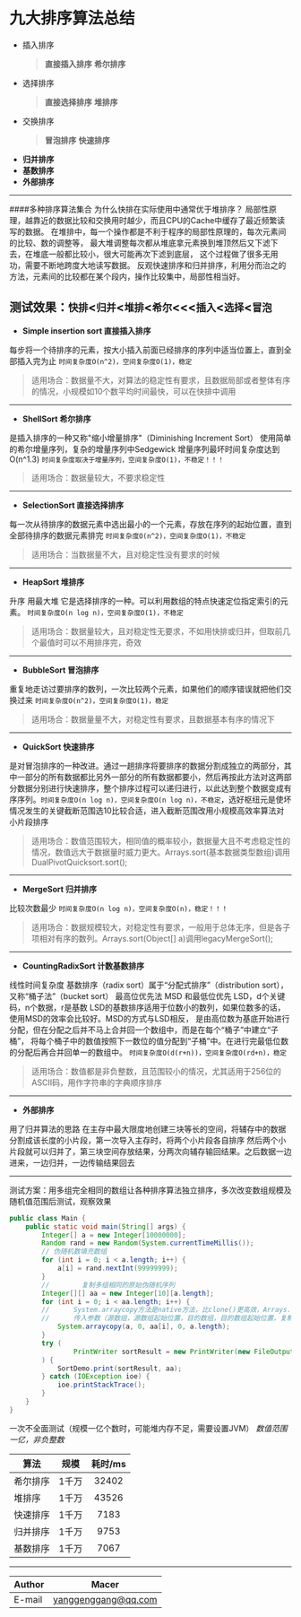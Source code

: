 九大排序算法总结
====
- 插入排序
    > **直接插入排序**
    > **希尔排序**
- 选择排序
    > **直接选择排序**
    > **堆排序**
- 交换排序
    > **冒泡排序**
    > **快速排序**
- **归并排序**
- **基数排序**
- **外部排序**
****	

####多种排序算法集合
为什么快排在实际使用中通常优于堆排序？
局部性原理，越靠近的数据比较和交换用时越少，而且CPU的Cache中缓存了最近频繁读写的数据。
在堆排中，每一个操作都是不利于程序的局部性原理的，每次元素间的比较、数的调整等，
最大堆调整每次都从堆底拿元素换到堆顶然后又下滤下去，在堆底一般都比较小，很大可能再次下滤到底层，
这个过程做了很多无用功，需要不断地跨度大地读写数据。
反观快速排序和归并排序，利用分而治之的方法，元素间的比较都在某个段内，操作比较集中，局部性相当好。

**测试效果**：`快排`<`归并`<`堆排`<`希尔`<<<`插入`<`选择`<`冒泡`
---
* **Simple insertion sort 直接插入排序**

每步将一个待排序的元素，按大小插入前面已经排序的序列中适当位置上，直到全部插入完为止 `时间复杂度O(n^2)，空间复杂度O(1)，稳定`
> 适用场合：数据量不大，对算法的稳定性有要求，且数据局部或者整体有序的情况，小规模如10个数平均时间最快，可以在快排中调用
---
* **ShellSort 希尔排序** 

是插入排序的一种又称"缩小增量排序"（Diminishing Increment Sort） 使用简单的希尔增量序列，复杂的增量序列中Sedgewick 增量序列最坏时间复杂度达到O(n^1.3) `时间复杂度取决于增量序列，空间复杂度O(1)，不稳定！！！` 
>适用场合：数据量较大，不要求稳定性
---
* **SelectionSort 直接选择排序**

 每一次从待排序的数据元素中选出最小的一个元素，存放在序列的起始位置，直到全部待排序的数据元素排完 `时间复杂度O(n^2)，空间复杂度O(1)，不稳定`
 > 适用场合：当数据量不大，且对稳定性没有要求的时候
---
* **HeapSort 堆排序**

 升序 用最大堆 它是选择排序的一种。可以利用数组的特点快速定位指定索引的元素。 `时间复杂度O(n log n)，空间复杂度O(1)，不稳定` 
 >适用场合：数据量较大，且对稳定性无要求，不如用快排或归并，但取前几个最值时可以不用排序完，奇效
---
* **BubbleSort 冒泡排序**

 重复地走访过要排序的数列，一次比较两个元素，如果他们的顺序错误就把他们交换过来 `时间复杂度O(n^2)，空间复杂度O(1)，稳定`
 > 适用场合：数据量量不大，对稳定性有要求，且数据基本有序的情况下
---
* **QuickSort 快速排序**

是对冒泡排序的一种改进。通过一趟排序将要排序的数据分割成独立的两部分，其中一部分的所有数据都比另外一部分的所有数据都要小，然后再按此方法对这两部分数据分别进行快速排序，整个排序过程可以递归进行，以此达到整个数据变成有序序列。`时间复杂度O(n log n)，空间复杂度O(n log n)，不稳定`，选好枢纽元是使坏情况发生的关键截断范围选10比较合适，进入截断范围改用小规模高效率算法对小片段排序 
>适用场合：数值范围较大，相同值的概率较小，数据量大且不考虑稳定性的情况，数值远大于数据量时威力更大。Arrays.sort(基本数据类型数组)调用DualPivotQuicksort.sort();
---
 * **MergeSort 归并排序**
 
  比较次数最少 `时间复杂度O(n log n)，空间复杂度O(n)，稳定！！！`
  >适用场合：数据规模较大，对稳定性有要求，一般用于总体无序，但是各子项相对有序的数列。Arrays.sort(Object[] a)调用legacyMergeSort();
---
* **CountingRadixSort 计数基数排序**

 线性时间复杂度 基数排序（radix sort）属于“分配式排序”（distribution sort），又称“桶子法”（bucket sort） 最高位优先法 MSD 和最低位优先 LSD，d个关键码，n个数据，r是基数 LSD的基数排序适用于位数小的数列，如果位数多的话，使用MSD的效率会比较好。MSD的方式与LSD相反， 是由高位数为基底开始进行分配，但在分配之后并不马上合并回一个数组中，而是在每个“桶子”中建立“子桶”， 将每个桶子中的数值按照下一数位的值分配到“子桶”中。在进行完最低位数的分配后再合并回单一的数组中。 `时间复杂度O(d(r+n))，空间复杂度O(rd+n)，稳定`
 > 适用场合：数值都是非负整数，且范围较小的情况，尤其适用于256位的ASCII码，用作字符串的字典顺序排序
---
* **外部排序**

 用了归并算法的思路 在主存中最大限度地创建三块等长的空间，将辅存中的数据分割成该长度的小片段，第一次导入主存时，将两个小片段各自排序 然后两个小片段就可以归并了，第三块空间存放结果，分两次向辅存输回结果。之后数据一边进来，一边归并，一边传输结果回去


----------
测试方案：用多组完全相同的数组让各种排序算法独立排序，多次改变数组规模及随机值范围后测试，观察效果
```Java
public class Main {
    public static void main(String[] args) {
        Integer[] a = new Integer[10000000];
        Random rand = new Random(System.currentTimeMillis());
        // 伪随机数填充数组
        for (int i = 0; i < a.length; i++) {
            a[i] = rand.nextInt(99999999);
        }
        //        复制多组相同的原始伪随机序列
        Integer[][] aa = new Integer[10][a.length];
        for (int i = 0; i < aa.length; i++) {
        //      System.arraycopy方法是native方法，比clone()更高效，Arrays.copyOf调用该方法
        //      传入参数（源数组，源数组起始位置，目的数组，目的数组起始位置，复制长度）都是浅拷贝
            System.arraycopy(a, 0, aa[i], 0, a.length);
        }
        try (
                PrintWriter sortResult = new PrintWriter(new FileOutputStream("SortResult.txt"));
        ) {
            SortDemo.print(sortResult, aa);
        } catch (IOException ioe) {
            ioe.printStackTrace();
        }
    }
}
```
一次不全面测试（规模一亿个数时，可能堆内存不足，需要设置JVM）
*数值范围一亿，非负整数*

|算法|规模|耗时/ms|
|-----  |:----:|:---:|
|希尔排序 |1千万|32402|
|堆排序  |1千万|43526|
|快速排序|1千万|7183|
|归并排序|1千万|9753|
|基数排序|1千万|7067|
----------

|Author|Macer|
|---|---
|E-mail|yanggenggang@qq.com

